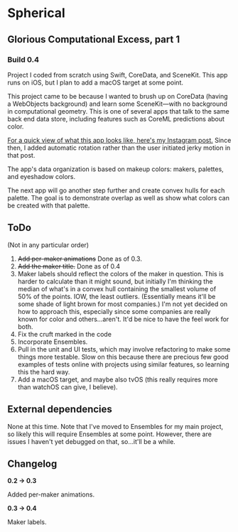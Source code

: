# Spherical

## Glorious Computational Excess, part 1
### Build 0.4

Project I coded from scratch using Swift, CoreData, and SceneKit. This app runs on iOS, but I plan to add a macOS target at some point.

This project came to be because I wanted to brush up on CoreData (having a WebObjects background) and learn some SceneKit—with no background in computational geometry. This is one of several apps that talk to the same back end data store, including features such as CoreML predictions about color.

[For a quick view of what this app looks like, here's my Instagram post.](https://www.instagram.com/p/BqS0Sn-gDdF/) Since then, I added automatic rotation rather than the user initiated jerky motion in that post.

The app's data organization is based on makeup colors: makers, palettes, and eyeshadow colors.

The next app will go another step further and create convex hulls for each palette. The goal is to demonstrate overlap as well as show what colors can be created with that palette.

## ToDo

(Not in any particular order)

1. ~~Add per-maker animations~~ Done as of 0.3.
2. ~~Add the maker title.~~ Done as of 0.4
3. Maker labels should reflect the colors of the maker in question. This is harder to calculate than it might sound, but initially I'm thinking the median of what's in a convex hull containing the smallest volume of 50% of the points. IOW, the least outliers. (Essentially means it'll be some shade of light brown for most companies.) I'm not yet decided on how to approach this, especially since some companies are really known for color and others…aren't. It'd be nice to have the feel work for both.
3. Fix the cruft marked in the code
4. Incorporate Ensembles.
5. Pull in the unit and UI tests, which may involve refactoring to make some things more testable. Slow on this because there are precious few good examples of tests online with projects using similar features, so learning this the hard way.
6. Add a macOS target, and maybe also tvOS (this really requires more than watchOS can give, I believe).

## External dependencies

None at this time. Note that I've moved to Ensembles for my main project, so likely this will require Ensembles at some point. However, there are issues I haven't yet debugged on that, so…it'll be a while.

## Changelog

**0.2 -> 0.3**

Added per-maker animations.

**0.3 -> 0.4**

Maker labels.
